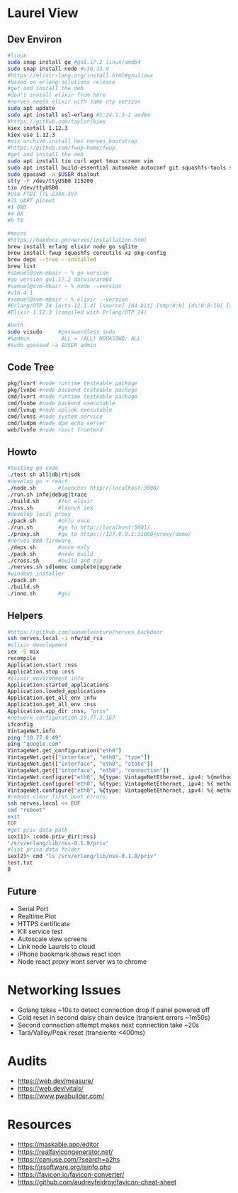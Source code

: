 # Laurel View

## Dev Environ

```bash
#linux
sudo snap install go #go1.17.2 linux/amd64
sudo snap install node #v16.13.0
#https://elixir-lang.org/install.html#gnulinux 
#based on erlang-solutions release
#get and install the deb
#don't install elixir from here
#nerves needs elixir with same otp version
sudo apt update
sudo apt install esl-erlang #1:24.1.3-1 amd64
#https://github.com/taylor/kiex
kiex install 1.12.3
kiex use 1.12.3
#mix archive.install hex nerves_bootstrap
#https://github.com/fwup-home/fwup
#get and install the deb
sudo apt install tio curl wget tmux screen vim
sudo apt install build-essential automake autoconf git squashfs-tools ssh-askpass pkg-config curl libssl-dev libncurses5-dev bc m4 unzip cmake python
sudo gpasswd -a $USER dialout
stty -F /dev/ttyUSB0 115200
tio /dev/ttyUSB0
#Use FTDI TTL-234X-3V3
#J1 UART pinout
#1 GND
#4 RX
#5 TX 

#macos
#https://hexdocs.pm/nerves/installation.html
brew install erlang elixir node go sqlite
brew install fwup squashfs coreutils xz pkg-config
brew deps --tree --installed
brew list
#samuel@svm-mbair ~ % go version  
#go version go1.17.2 darwin/arm64
#samuel@svm-mbair ~ % node --version
#v16.4.1
#samuel@svm-mbair ~ % elixir --version
#Erlang/OTP 24 [erts-12.1.4] [source] [64-bit] [smp:8:8] [ds:8:8:10] [async-threads:1] [dtrace]
#Elixir 1.12.3 (compiled with Erlang/OTP 24)

#both
sudo visudo     #passwordless sudo
#%admin          ALL = (ALL) NOPASSWD: ALL
#sudo gpasswd -a $USER admin
```

## Code Tree

```bash
pkg/lvnrt #node runtime testeable package
pkg/lvnbe #node backend testeable package
cmd/lvnrt #node runtime testeable package
cmd/lvnbe #node backend executable
cmd/lvnup #node uplink executable
cmd/lvnss #node system service
cmd/lvdpm #node dpm echo server
web/lvnfe #node react frontend
```

## Howto

```bash
#testing go code
./test.sh all|db|rt|sdk
#develop go + react
./node.sh       #launches http://localhost:3000/
./run.sh info|debug|trace
./build.sh      #for elixir
./nss.sh        #launch iex
#develop local proxy
./pack.sh       #only once
./run.sh        #go to http://localhost:5001/
./proxy.sh      #go to https://127.0.0.1:31080/proxy/demo/
#nerves BBB firmware
./deps.sh       #once only
./pack.sh       #node build
./cross.sh      #build and zip
./nerves.sh sd|emmc complete|upgrade
#windows installer
./pack.sh
./build.sh
./inno.sh       #gui
```

## Helpers

```bash
#https://github.com/samuelventura/nerves_backdoor
ssh nerves.local -i nfw/id_rsa
#elixir development
iex -S mix
recompile
Application.start :nss
Application.stop :nss
#elixir environment info
Application.started_applications
Application.loaded_applications
Application.get_all_env :nfw
Application.get_all_env :nss
Application.app_dir :nss, "priv"
#network configuration 10.77.3.167
ifconfig
VintageNet.info
ping "10.77.0.49"
ping "google.com"
VintageNet.get_configuration("eth0")
VintageNet.get(["interface", "eth0", "type"])
VintageNet.get(["interface", "eth0", "state"])
VintageNet.get(["interface", "eth0", "connection"])
VintageNet.configure("eth0", %{type: VintageNetEthernet, ipv4: %{method: :dhcp}})
VintageNet.configure("eth0", %{type: VintageNetEthernet, ipv4: %{ method: :static, address: "10.77.4.165", prefix_length: 8, name_servers: []}})
VintageNet.configure("eth0", %{type: VintageNetEthernet, ipv4: %{ method: :static, address: "10.77.4.165", prefix_length: 8, gateway: "10.77.0.1", name_servers: ["10.77.0.1"]}})
#reboot clear first boot errors
ssh nerves.local << EOF
cmd "reboot"
exit
EOF
#get priv data path
iex(1)> :code.priv_dir(:nss)           
'/srv/erlang/lib/nss-0.1.0/priv'
#list priva data folder
iex(2)> cmd "ls /srv/erlang/lib/nss-0.1.0/priv"
test.txt
0
```

## Future

- Serial Port
- Realtime Plot 
- HTTPS certificate
- Kill service test
- Autoscale view screens
- Link node Laurels to cloud
- iPhone bookmark shows react icon
- Node react proxy wont server ws to chrome

# Networking Issues

- Golang takes ~10s to detect connection drop if panel powered off
- Cold reset in second daisy chain device (transient errors ~1m50s)
- Second connection attempt makes next connection take ~20s
- Tara/Valley/Peak reset (transiente <400ms)

# Audits

- https://web.dev/measure/
- https://web.dev/vitals/
- https://www.pwabuilder.com/

# Resources

- https://maskable.app/editor
- https://realfavicongenerator.net/
- https://caniuse.com/?search=a2hs
- https://jrsoftware.org/isinfo.php
- https://favicon.io/favicon-converter/
- https://github.com/audreyfeldroy/favicon-cheat-sheet